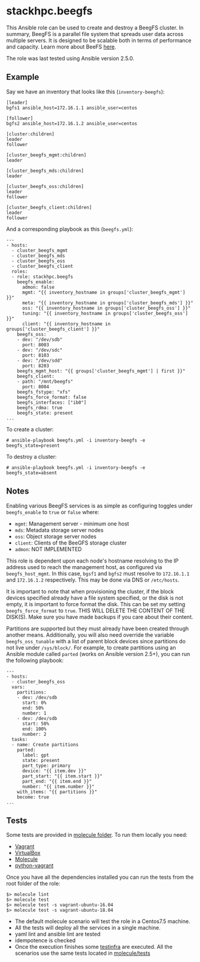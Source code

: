 # stackhpc.beegfs

This Ansible role can be used to create and destroy a BeegFS cluster. In
summary, BeegFS is a parallel file system that spreads user data across
multiple servers. It is designed to be scalable both in terms of
performance and capacity. Learn more about BeeFS [here](www.beegfs.io).

The role was last tested using Ansible version 2.5.0.

## Example

Say we have an inventory that looks like this (`inventory-beegfs`):

    [leader]
    bgfs1 ansible_host=172.16.1.1 ansible_user=centos

    [follower]
    bgfs2 ansible_host=172.16.1.2 ansible_user=centos

    [cluster:children]
    leader
    follower

    [cluster_beegfs_mgmt:children]
    leader

    [cluster_beegfs_mds:children]
    leader

    [cluster_beegfs_oss:children]
    leader
    follower

    [cluster_beegfs_client:children]
    leader
    follower

And a corresponding playbook as this (`beegfs.yml`):

    ---
    - hosts:
      - cluster_beegfs_mgmt
      - cluster_beegfs_mds
      - cluster_beegfs_oss
      - cluster_beegfs_client 
      roles:
      - role: stackhpc.beegfs
        beegfs_enable:
          admon: false
          mgmt: "{{ inventory_hostname in groups['cluster_beegfs_mgmt'] }}"
          meta: "{{ inventory_hostname in groups['cluster_beegfs_mds'] }}"
          oss: "{{ inventory_hostname in groups['cluster_beegfs_oss'] }}"
          tuning: "{{ inventory_hostname in groups['cluster_beegfs_oss'] }}"
          client: "{{ inventory_hostname in groups['cluster_beegfs_client'] }}"
        beegfs_oss:
        - dev: "/dev/sdb"
          port: 8003
        - dev: "/dev/sdc"
          port: 8103
        - dev: "/dev/sdd"
          port: 8203
        beegfs_mgmt_host: "{{ groups['cluster_beegfs_mgmt'] | first }}"
        beegfs_client:
        - path: "/mnt/beegfs"
          port: 8004
        beegfs_fstype: "xfs"
        beegfs_force_format: false
        beegfs_interfaces: ["ib0"]
        beegfs_rdma: true
        beegfs_state: present
    ...

To create a cluster:

    # ansible-playbook beegfs.yml -i inventory-beegfs -e beegfs_state=present

To destroy a cluster:

    # ansible-playbook beegfs.yml -i inventory-beegfs -e beegfs_state=absent

## Notes

Enabling various BeegFS services is as simple as configuring toggles
under `beegfs_enable` to `true` or `false` where:

- `mgmt`: Management server - minimum one host
- `mds`: Metadata storage server nodes
- `oss`: Object storage server nodes
- `client`: Clients of the BeeGFS storage cluster
- `admon`: NOT IMPLEMENTED

This role is dependent upon each node's hostname resolving to the IP address
used to reach the management host, as configured via `beegfs_host_mgmt`. In
this case, `bgsf1` and `bgfs2` must resolve to `172.16.1.1` and `172.16.1.2`
respectively. This may be done via DNS or `/etc/hosts`.

It is important to note that when provisioning the cluster, if the block
devices specified already have a file system specified, or the disk is not
empty, it is important to force format the disk. This can be set my setting
`beegfs_force_format` to `true`. THIS WILL DELETE THE CONTENT OF THE DISK(S).
Make sure you have made backups if you care about their content.

Partitions are supported but they must already have been created through
another means. Additionally, you will also need override the variable
`beegfs_oss_tunable` with a list of parent block devices since partitions do
not live under `/sys/block/`. For example, to create partitions using an
Ansible module called `parted` (works on Ansible version 2.5+), you can run the
following playbook:

    ---
    - hosts:
      - cluster_beegfs_oss
      vars:
        partitions:
        - dev: /dev/sdb
          start: 0%
          end: 50%
          number: 1
        - dev: /dev/sdb
          start: 50%
          end: 100%
          number: 2
      tasks:
      - name: Create partitions
        parted:
          label: gpt
          state: present
          part_type: primary
          device: "{{ item.dev }}"
          part_start: "{{ item.start }}"
          part_end: "{{ item.end }}"
          number: "{{ item.number }}"
        with_items: "{{ partitions }}"
        become: true
    ...

## Tests

Some tests are provided in [molecule folder](molecule). To run them locally you need:

- [Vagrant](https://www.vagrantup.com/)
- [VirtualBox](https://www.virtualbox.org/wiki/Downloads)
- [Molecule](https://molecule.readthedocs.io/en/latest/)
- [python-vagrant](https://pypi.org/project/python-vagrant/)

Once you have all the dependencies installed you can run the tests from the root folder of the role:

```
$> molecule lint
$> molecule test
$> molecule test -s vagrant-ubuntu-16.04
$> molecule test -s vagrant-ubuntu-18.04
```

- The default molecule scenario will test the role in a Centos7.5 machine.
- All the tests will deploy all the services in a single machine.
- yaml lint and ansible lint are tested
- idempotence is checked
- Once the execution finishes some [testinfra](https://testinfra.readthedocs.io/en/latest/) are
executed. All the scenarios use the same tests located in [molecule/tests](molecule/tests)
